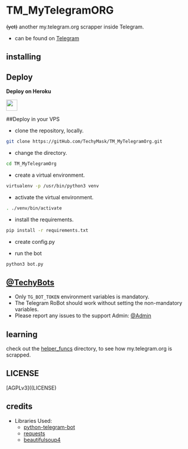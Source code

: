 # TM_MyTelegramORG

~~(yet)~~ another my.telegram.org scrapper inside Telegram.

- can be found on [Telegram](https://telegram.dog/TM_MytelegramOrgBot)

## installing

## Deploy 

<b>Deploy on Heroku</b>
<p align="left">
  <a href="https://heroku.com/deploy?template=https://github.com/TechyMask/TM_MyTelegramOrg">
     <img height="30px" src="https://img.shields.io/badge/Deploy%20To%20Heroku-blueviolet?style=for-the-badge&logo=heroku">
  </a>
</p>

##Deploy in your VPS
- clone the repository, locally.
```sh
git clone https://gitHub.com/TechyMask/TM_MyTelegramOrg.git
```

- change the directory.
```sh
cd TM_MyTelegramOrg
```

- create a virtual environment.
```sh
virtualenv -p /usr/bin/python3 venv
```

- activate the virtual environment.
```sh
. ./venv/bin/activate
```

- install the requirements.
```sh
pip install -r requirements.txt
```

- create config.py

- run the bot
```sh
python3 bot.py
```

## [@TechyBots](https://t.me/TechyBots/)

- Only `TG_BOT_TOKEN` environment variables is mandatory.
- The Telegram RoBot should work without setting the non-mandatory variables.
- Please report any issues to the support Admin: [@Admin](https://t.me/WhoisYumikoBot)


## learning

check out the [helper_funcs](helper_funcs) directory, to see how my.telegram.org is scrapped.

## LICENSE
[AGPLv3]((LICENSE)

## credits

- Libraries Used:
  - [python-telegram-bot](https://github.com/python-telegram-bot/python-telegram-bot)
  - [requests](https://github.com/psf/requests)
  - [beautifulsoup4](https://pypi.org/project/beautifulsoup4)
